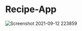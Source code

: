 # Recipe-App

![Screenshot 2021-09-12 223859](https://user-images.githubusercontent.com/79133901/132996540-2e0ef584-f2eb-41a6-84a5-9b2687f645ab.jpg)
